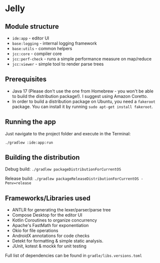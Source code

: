 # Jelly

## Module structure
- `ide:app` - editor UI
- `base:logging` - internal logging framework
- `base:utils` - common helpers
- `jcc:core` - compiler core
- `jcc:perf-check` - runs a simple performance measure on map/reduce
- `jcc:viewer` - simple tool to render parse trees

## Prerequisites
- Java 17 (Please don't use the one from Homebrew - you won't be able to build the distribution package!). I suggest using Amazon Coretto.
- In order to build a distribution package on Ubuntu, you need a `fakeroot` package. You can install it by running `sudo apt-get install fakeroot`.

## Running the app
Just navigate to the project folder and execute in the Terminal:
```
./gradlew :ide:app:run
```

## Building the distribution

Debug build: `./gradlew packageDistributionForCurrentOS`

Release build: `./gradlew packageReleaseDistributionForCurrentOS -Penv=release`

## Frameworks/Libraries used
- ANTLR for generating the lexer/parser/parse tree
- Compose Desktop for the editor UI
- Kotlin Coroutines to organize concurrency
- Apache's FastMath for exponentiation
- Okio for file operations
- AndroidX annotations for code checks
- Detekt for formatting & simple static analysis.
- JUnit, kotest & mockk for unit testing

Full list of dependencies can be found in `gradle/libs.versions.toml`
